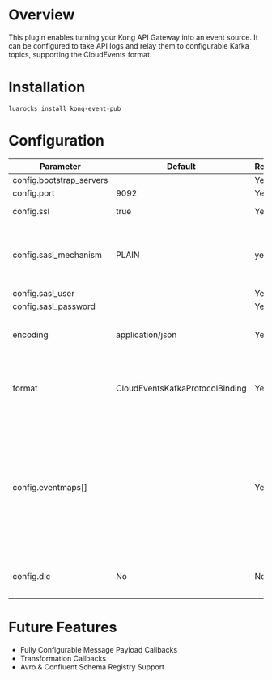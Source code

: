 # Overview

This plugin enables turning your Kong API Gateway into an event source. It can be configured to take API logs and relay them to configurable Kafka topics, supporting the CloudEvents format.

# Installation

```
luarocks install kong-event-pub
```

# Configuration

| Parameter | Default  | Required | description |
| --------- | -------- | -------- | ----------- |
| config.bootstrap_servers | | Yes | Kafka Bootstrap |
| config.port | 9092 | Yes | Kafka port |
| config.ssl | true | Yes | Whether SSL/TLS is enabled |
| config.sasl_mechanism | PLAIN | yes | Presently only PLAIN is supported; Support for Kerberos, SCRAM-SHA-512 coming up |
| config.sasl_user | | Yes | SASL Username |
| config.sasl_password | | Yes | SASL Password |
| encoding | application/json | Yes | Encoding of the data. Presently only JSON is supported; Avro will follow |
| format | CloudEventsKafkaProtocolBinding | Yes | Cloud events protocol binding. Defaults to Kafka; Other mechanisms maybe supported later | 
| config.eventmaps[] | | Yes | Array of destination inputs. Each takes the following parameters to perform event map matches; request_path_match, position, http_method, response_codes (array), destination_topic, key, data |
| config.dlc | No | No | A Dead-letter channel to send unmatched events to |

# Future Features

- Fully Configurable Message Payload Callbacks
- Transformation Callbacks
- Avro & Confluent Schema Registry Support

